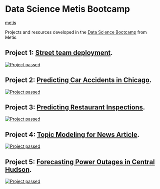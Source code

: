 # Data Science Metis Bootcamp

[metis](https://images.squarespace-cdn.com/content/v1/5c0a0028e2ccd1eb692eacdc/1550088908119-VDBX9V600UQ2DVVYU02J/ke17ZwdGBToddI8pDm48kOE03qcy2L7wAQtxJegtHNlZw-zPPgdn4jUwVcJE1ZvWEtT5uBSRWt4vQZAgTJucoTqqXjS3CfNDSuuf31e0tVHNBMFUUzdWFtWws933UE6G4Gd4wkW2Eu9bqt4jeOqh8TqWIIaSPh2v08GbKqpiV54/Metis-logo.png?format=500w)


Projects and resources developed in the [Data Science Bootcamp](https://www.thisismetis.com) from Metis.



## Project 1: [Street team deployment](https://github.com/dvu4/metis_datascience/tree/master/projects/project1).

[![Project passed](https://img.shields.io/badge/project-passed-success.svg)](https://img.shields.io/badge/project-passed-success.svg)


## Project 2: [Predicting Car Accidents in Chicago](https://github.com/dvu4/metis_datascience/tree/master/projects/project2).

[![Project passed](https://img.shields.io/badge/project-passed-success.svg)](https://img.shields.io/badge/project-passed-success.svg)



## Project 3: [Predicting Restaurant Inspections](https://github.com/dvu4/metis_datascience/tree/master/projects/project3).

[![Project passed](https://img.shields.io/badge/project-passed-success.svg)](https://img.shields.io/badge/project-passed-success.svg)


## Project 4: [Topic Modeling for News Article](https://github.com/dvu4/metis_datascience/tree/master/projects/project4).

[![Project passed](https://img.shields.io/badge/project-passed-success.svg)](https://img.shields.io/badge/project-passed-success.svg)



## Project 5: [Forecasting Power Outages in Central Hudson](https://github.com/dvu4/metis_datascience/tree/master/projects/project5).

[![Project passed](https://img.shields.io/badge/project-passed-success.svg)](https://img.shields.io/badge/project-passed-success.svg)
